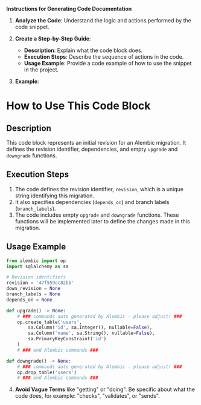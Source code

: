 **Instructions for Generating Code Documentation**

1. **Analyze the Code**: Understand the logic and actions performed by the code snippet.

2. **Create a Step-by-Step Guide**:
    - **Description**: Explain what the code block does.
    - **Execution Steps**: Describe the sequence of actions in the code.
    - **Usage Example**: Provide a code example of how to use the snippet in the project.

3. **Example**:

How to Use This Code Block
=========================================================================================

Description
-------------------------
This code block represents an initial revision for an Alembic migration. It defines the revision identifier, dependencies, and empty `upgrade` and `downgrade` functions. 

Execution Steps
-------------------------
1. The code defines the revision identifier, `revision`, which is a unique string identifying this migration.
2. It also specifies dependencies (`depends_on`) and branch labels (`branch_labels`).
3. The code includes empty `upgrade` and `downgrade` functions. These functions will be implemented later to define the changes made in this migration.

Usage Example
-------------------------

```python
from alembic import op
import sqlalchemy as sa

# Revision identifiers
revision = '47f559ec82bb'
down_revision = None
branch_labels = None
depends_on = None

def upgrade() -> None:
    # ### commands auto generated by Alembic - please adjust! ###
    op.create_table('users',
        sa.Column('id', sa.Integer(), nullable=False),
        sa.Column('name', sa.String(), nullable=False),
        sa.PrimaryKeyConstraint('id')
    )
    # ### end Alembic commands ###

def downgrade() -> None:
    # ### commands auto generated by Alembic - please adjust! ###
    op.drop_table('users')
    # ### end Alembic commands ###
```

4. **Avoid Vague Terms** like "getting" or "doing". Be specific about what the code does, for example: "checks", "validates", or "sends".
